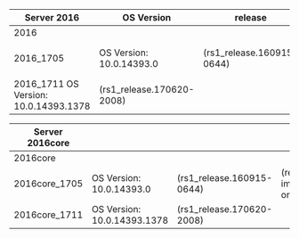 


| Server 2016 | OS Version|release |Comment|
|---------------|----------------------------|----------------------------|---------------------|
|2016||||
|2016_1705    |     OS Version: 10.0.14393.0 |(rs1_release.160915-0644) |(refresh image only)|
|2016_1711           OS Version: 10.0.14393.1378 |(rs1_release.170620-2008)|||


|Server 2016core||||
|---------------|----------------------------|----------------------------|---------------------|
|2016core||||
|2016core_1705 |      OS Version: 10.0.14393.0 |(rs1_release.160915-0644) |(refresh image only)|
|2016core_1711  |     OS Version: 10.0.14393.1378| (rs1_release.170620-2008)||
